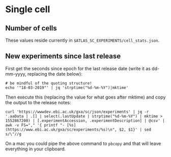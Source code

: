 # Single cell

## Number of cells

These values reside currently in `$ATLAS_SC_EXPERIMENTS/cell_stats.json`.

## New experiments since last release

First get the seconds since epoch for the last release date (write it as dd-mm-yyyy, replacing the date below):

```
# be mindful of the quoting structure!
echo '"18-03-2019"' | jq 'strptime("%d-%m-%Y")|mktime'
```

Then execute this (replacing the value for what goes after mktime) and copy the output to the release notes:

```
curl 'https://wwwdev.ebi.ac.uk/gxa/sc/json/experiments' | jq -r '.aaData | .[] | select(.lastUpdate | strptime("%d-%m-%Y") | mktime > 1552867200) | [.experimentAccession, .experimentDescription] | @csv' | awk -v FS="," '{ printf "- [%s](https://www.ebi.ac.uk/gxa/sc/experiments/%s)\n", $2, $1}' | sed s/\"//g
```

On a mac you could pipe the above command to `pbcopy` and that will leave everything in your clipboard.
